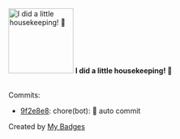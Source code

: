 <img src="https://my-badges.github.io/my-badges/chore-commit.png" alt="I did a little housekeeping! 🧹" title="I did a little housekeeping! 🧹" width="128">
<strong>I did a little housekeeping! 🧹</strong>
<br><br>

Commits:

- <a href="https://github.com/WinJayX/015.BaseServ/commit/9f2e8e80f3b8910668784938138b076cbbe9148e">9f2e8e8</a>: chore(bot): 🤖 auto commit


Created by <a href="https://github.com/my-badges/my-badges">My Badges</a>